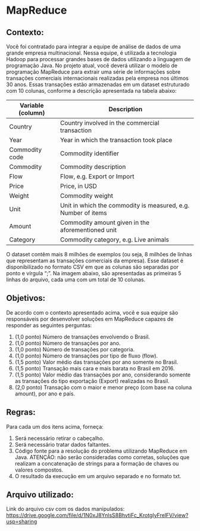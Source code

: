 # MapReduce

## Contexto:

Você foi contratado para integrar a equipe de análise de dados de uma grande empresa
multinacional. Nessa equipe, é utilizada a tecnologia Hadoop para processar grandes bases de dados
utilizando a linguagem de programação Java. No projeto atual, você deverá utilizar o modelo de
programação MapReduce para extrair uma série de informações sobre transações comerciais
internacionais realizadas pela empresa nos últimos 30 anos. Essas transações estão armazenadas em um
dataset estruturado com 10 colunas, conforme a descrição apresentada na tabela abaixo:

| Variable (column) | Description                                                   |
|-------------------|---------------------------------------------------------------|
| Country           | Country involved in the commercial transaction                |
| Year              | Year in which the transaction took place                      |
| Commodity code    | Commodity identifier                                          |
| Commodity         | Commodity description                                         |
| Flow              | Flow, e.g. Export or Import                                   |
| Price             | Price, in USD                                                 |
| Weight            | Commodity weight                                              |
| Unit              | Unit in which the commodity is measured, e.g. Number of items |
| Amount            | Commodity amount given in the aforementioned unit             |
| Category          | Commodity category, e.g. Live animals                         |

O dataset contêm mais 8 milhões de exemplos (ou seja, 8 milhões de linhas que representam as
transações comerciais da empresa). Esse dataset é disponibilizado no formato CSV em que as colunas são
separadas por ponto e vírgula “;”. Na imagem abaixo, são apresentadas as primeiras 5 linhas do arquivo,
cada uma com um total de 10 colunas.

## Objetivos:

De acordo com o contexto apresentado acima, você e sua equipe são responsáveis por
desenvolver soluções em MapReduce capazes de responder as seguintes perguntas:

1. (1,0 ponto) Número de transações envolvendo o Brasil.
2. (1,0 ponto) Número de transações por ano.
3. (1,0 ponto) Número de transações por categoria.
4. (1,0 ponto) Número de transações por tipo de fluxo (flow).
5. (1,5 ponto) Valor médio das transações por ano somente no Brasil.
6. (1,5 ponto) Transação mais cara e mais barata no Brasil em 2016.
7. (1,5 ponto) Valor médio das transações por ano, considerando somente as transações do
   tipo exportação (Export) realizadas no Brasil.
8. (2,0 ponto) Transação com o maior e menor preço (com base na coluna amount), por ano e país.

## Regras:

Para cada um dos itens acima, forneça:

1. Será necessário retirar o cabeçalho.
2. Será necessário tratar dados faltantes.
3. Código fonte para a resolução do problema utilizando MapReduce em Java. ATENÇÃO: não
   serão consideradas como corretas, soluções que realizam a concatenação de strings para a
   formação de chaves ou valores compostos.
4. O resultado da execução em um arquivo separado e no formato txt.

## Arquivo utilizado:

Link do arquivo csv com os dados manipulados: https://drive.google.com/file/d/1N0xJ8YnlsS8BhvtiFc_KrotglyFrelFV/view?usp=sharing